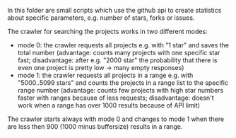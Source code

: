 In this folder are small scripts which use the github api to create statistics about specific parameters, e.g. number of stars, forks or issues.

The crawler for searching the projects works in two different modes:
- mode 0: the crawler requests all projects e.g. with "1 star" and saves the total number 
(advantage: counts many projects with one specific star fast; disadvantage: after e.g. "2000 star" the probability that there is even one project is pretty low -> many empty responses)
- mode 1: the crawler requests all projects in a range e.g. with "5000..5099 stars" and counts the projects in a range list to the specific range number
(advantage: counts few projects with high star numbers faster with ranges because of less requests; disadvantage: doesn't work when a range has over 1000 results because of API limit)

The crawler starts always with mode 0 and changes to mode 1 when there are less then 900 (1000 minus buffersize) results in a range.
